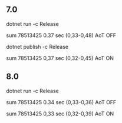 ## 7.0

dotnet run -c Release

sum 78513425
0.37 sec (0,33-0,48) AoT OFF

dotnet publish -c Release

sum 78513425
0,37 sec (0,32-0,45) AoT ON

## 8.0

dotnet run -c Release

sum 78513425
0.34 sec (0,33-0,36) AoT OFF


sum 78513425
0,33 sec (0,32-0,39) AoT ON